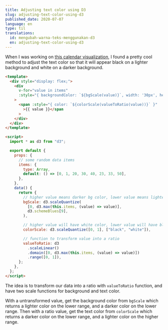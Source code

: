 ```yaml
---
title: Adjusting text color using D3
slug: adjusting-text-color-using-d3
published_date: 2020-07-07
language: en
type: til
translations:
  id: mengubah-warna-teks-menggunakan-d3
  en: adjusting-text-color-using-d3
---
```


When I was working on [this calendar visualization](https://www.nusadata.org/coronavirus-calendar/), I found a pretty cool method to adjust the text color so that it will appear black on a lighter background and white on a darker background.

```html
<template>
  <div style="display: flex;">
    <div
      v-for="value in items"
      :style="{ backgroundColor: `${bgScale(value)}`, width: '30px', height: '30px', display: 'flex', alignItems: 'center', justifyContent: 'center' }"
    >
      <span :style="{ color: `${colorScale(valueToRatio(value))}` }"
        >{{ value }}</span
      >
    </div>
  </div>
</template>

<script>
  import * as d3 from "d3";

  export default {
    props: {
      // some random data items
      items: {
        type: Array,
        default: () => [0, 1, 20, 30, 40, 23, 33, 50],
      },
    },
    data() {
      return {
        // higher value means darker bg color, lower value means lighter bg color
        bgScale: d3.scaleQuantize(
          [0, d3.max(this.items, (value) => value)],
          d3.schemeBlues[9],
        ),

        // higher value will have white color, lower value will have black color
        colorScale: d3.scaleQuantize([0, 1], ["black", "white"]),

        // function to transform value into a ratio
        valueToRatio: d3
          .scaleLinear()
          .domain([0, d3.max(this.items, (value) => value)])
          .range([0, 1]),
      };
    },
  };
</script>
```

The idea is to transform our data into a ratio with `valueToRatio` function, and have two scale functions for background and text color.

With a untransformed value, get the background color from `bgScale` which returns a lighter color on the lower range, and a darker color on the lower range. Then with a ratio value, get the text color from `colorScale` which returns a darker color on the lower range, and a lighter color on the higher range.
